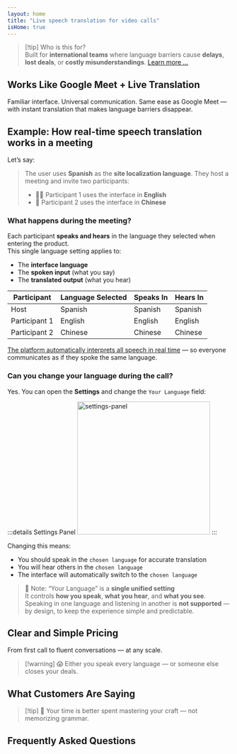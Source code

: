 ```yaml
---
layout: home
title: "Live speech translation for video calls"
isHome: true
---
```


<HeroSection title="Meet in **Any** Language" :typingSpeed="10" text="Live speech translation in **video calls** — fast, clear, borderless communication.">
<NavButton buttonLabel="How it works" buttonClass="brand" to="/#HowItWorks" />
<NavButton buttonLabel="Assistant" buttonClass="alt" to="/chat" />
</HeroSection>

<span id="1"></span>
<FeatureBlock
    :card="{
      title: 'Translation ≠ Understanding. Here’s what’s next.',
      details: 'No matter the language, your voice is heard — and understood — as if you shared the same tongue.',
      items: [
        '✧ Naturally, in [real time](./product/overview/how-it-works), and without subtitles or lag.',
        '✧ AI-powered interpretation captures tone, intent, and industry-specific terminology.',
      ],
      link: './product/overview/what-is-intermind',
      src: {
        light: '/media-kit/animals-cartoon-3-2.png',
        dark: '/1d.png',
      },
      inversion: false,
    }"
  />

<span id="2"></span>
<FeatureBlock
    :card="{
      title: 'The Mind Within Your Meetings',
      details: 'InterMind turns every multilingual call into clear, searchable knowledge.',
      items: [
        '✧ **Ask anything** — AI finds answers **across your meetings**.',
        '✧ Auto-extracts tasks, owners, and deadlines.',
        '✧ Summarizes key points in any language — instantly.',
      ],
      link: './product/overview/how-it-works#🧩-deep-memory-deep-understanding',
      src: {
        light: '/2l.png',
        dark: '/2d.png',
      },
      inversion: true,
    }"
  />

<span id="3"></span>
<FeatureBlock
    :card="{
      title: 'Built for Serious Meetings — Not Just Talking',
      details: 'InterMind is a [professional-grade video meeting platform](./product/overview/video-meeting-platform), not a lightweight add-on or plugin.',
      items: [
        '✧ 1080p resolution, smart noise suppression, scheduling, moderation, screen sharing, recording, subtitling, participant chat and calendar integration — all built in, **ready to go**.',
      ],
      link: './product/overview/video-meeting-platform',
      src: {
        light: '/3l.mp4',
        dark: '/3d.mp4',
      },
      inversion: false,
    }"
  />

<span id="4"></span>
<FeatureBlock
    :card="{
      title: 'Privacy Where It Matters',
      details: 'InterMind is built for trust-critical conversations — where privacy and control matter most.',
      items: ['✧ [Privacy Zones](./product/overview/privacy-architecture) — EU, US, SE Asia', '✧ **Zero data training**. No third-party access.'],
      link: './product/overview/privacy-architecture',
      src: {
        light: '/4l.png',
        dark: '/4d.png',
      },
      inversion: true,
    }"
  />

> [!tip] Who is this for?  
> Built for **international teams** where language barriers cause **delays**, **lost deals**, or **costly misunderstandings**. [Learn more ...](./product/overview/markets)

## Works Like Google Meet + Live Translation

Familiar interface. Universal communication. Same ease as Google Meet — with instant translation that makes language barriers disappear.

<span id="HowItWorks"></span>

<FeatureCards
    :features="[
      {
        title: 'Sign up for free',
        details: 'Choose your language and [create account](#Pricing).',
        icon: {
          light: '/signUp.png',
          dark: '/signUp.png',
        },
      },
      {
        title: 'Start a meeting',
        details: 'Create instantly or schedule ahead.',
        icon: {
          light: '/start.png',
          dark: '/start.png',
        },
      },
      {
        title: 'Join the meeting',
        details: 'Click link, enter name, join instantly.',
        icon: {
          light: '/join.png',
          dark: '/join.png',
        },
      },
      {
        title: 'Speak your language',
        details: 'Everyone speaks and hears in their own language.',
        icon: {
          light: '/meeting.png',
          dark: '/meeting.png',
        },
      },
    ]"
  />

<span id="Example"></span>

## Example: How real-time speech translation works in a meeting

Let’s say:

> The user uses **Spanish** as the **site localization language**. They host a meeting and invite two participants:
>
> - 🧑‍💼 Participant 1 uses the interface in **English**
> - 👩 Participant 2 uses the interface in **Chinese**

### What happens during the meeting?

Each participant **speaks and hears** in the language they selected when entering the product.  
This single language setting applies to:

- The **interface language**
- The **spoken input** (what you say)
- The **translated output** (what you hear)

| Participant   | Language Selected | Speaks In | Hears In |
| ------------- | ----------------- | --------- | -------- |
| Host          | Spanish           | Spanish   | Spanish  |
| Participant 1 | English           | English   | English  |
| Participant 2 | Chinese           | Chinese   | Chinese  |

[The platform automatically interprets all speech in real time](./product/overview/how-it-works) — so everyone communicates as if they spoke the same language.

### Can you change your language during the call?

Yes. You can open the **Settings** and change the `Your Language` field:

:::details Settings Panel
<img src="/settings.png" alt="settings-panel" width="300px" />
:::

Changing this means:

- You should speak in the `chosen language` for accurate translation
- You will hear others in the `chosen language`
- The interface will automatically switch to the `chosen language`

> 📌 Note: “Your Language” is a **single unified setting**  
> It controls **how you speak**, **what you hear**, and **what you see**.  
> Speaking in one language and listening in another is **not supported** — by design, to keep the experience simple and predictable.

## Clear and Simple Pricing

From first call to fluent conversations — at any scale.

<span id="Pricing"></span>

<PricingPlans
    :plans="[
      {
        title: '**Basic** &nbsp 1 user',
        price: '**Free**',
        details: 'no credit card required',
        items: [
          '**25** meetings',
          '**100** participant video meetings [💬](#3)',
          '**30** GB pooled storage per user',
          'Search across all your meetings [💬](#2)',
          'Simultaneous interpretation [💬](#1)',
        ],
      },
      {
        title: '**Pro**  &nbsp 1-99 users',
        price: '**$20** /month/user, billed annually',
        details: 'or $25 billed monthly',
        items: [
          '**Unlimited** meetings',
          '**150** participant video meetings [💬](#3)',
          '**2** TB pooled storage per user',
          'Search across all your meetings [💬](#2)',
          'Simultaneous interpretation [💬](#1)',
        ],
      },
      {
        title: '**Business** &nbsp 100+ users',
        price: '**Custom pricing**',
        details: 'Built for privacy',
        items: [
          '**Unlimited** meetings',
          '**500** participant video meetings [💬](#3)',
          '**5** TB pooled storage per user',
          'Search across all your meetings [💬](#2)',
          'Simultaneous interpretation [💬](#1)',
          '**Privacy Zones** [💬](#4)',
        ],
      },
    ]">
<AuthButton text="Try for free" buttonClass="brand" eventName="try_it_attempt" />
<AuthButton text="Buy now" buttonClass="alt" mode="checkout" eventName="buy_now_attempt" />
<ContactForm buttonText="Talk to our team" buttonClass="alt" />
</PricingPlans>

> [!warning] 😱 Either you speak every language — or someone else closes your deals.

<span id="Testimonials"></span>

## What Customers Are Saying

<AutoScrollTestimonials testimonialsUrl="/testimonials.json"/>

> [!tip] 🥇 Your time is better spent mastering your craft — not memorizing grammar.

## Frequently Asked Questions

<span id="FAQ"></span>

<AccordionGroup
    :items="[
      {
        q: 'What languages does InterMind support for interpretation?',
        a: 'InterMind supports **real-time interpretation** in the following 19 languages:<br><br>- العربية (ar) – Arabic<br>- Čeština (cs) – Czech<br>- Deutsch (de) – German<br>- English (en) – English<br>- Español (es) – Spanish<br>- Français (fr) – French<br>- हिन्दी (hi) – Hindi<br>- Magyar (hu) – Hungarian<br>- Italiano (it) – Italian<br>- 日本語 (ja) – Japanese<br>- 한국어 (ko) – Korean<br>- Nederlands (nl) – Dutch<br>- Polski (pl) – Polish<br>- Português (pt) – Portuguese<br>- Русский (ru) – Russian<br>- Türkçe (tr) – Turkish<br>- 中文 (zh) – Chinese<br><br>We are continuously expanding this list — new languages are added with every major release.',
      },
      {
        q: 'What is a Licensed user and what is a Participant?',
        a: 'A *licensed user* has a free or paid meeting license and can schedule meetings within their plan\'s limits. *Participants* are invitees — they **don’t need an account or license** to join and can connect from any device **for free**.',
      },
      {
        q: 'How many people can use one InterMind license?',
        a: 'Each *licensed user* can host **unlimited meetings**. If multiple team members need to host meetings simultaneously, each will need their own license.',
      },
      {
        q: 'What is the maximum duration of a meeting?',
        a: 'Meetings can run up to **24 hours** on all plans.',
      },
      {
        q: 'Is there a limit on the number of meetings I can host?',
        a: 'The *Free Basic* plan includes **25 free meetings**. *Pro* and *Business* plans offer unlimited meetings with more participants and control.',
      },
      {
        q: 'How does InterMind ensure data privacy and security?',
        a: 'InterMind is **private by design**. All data is processed and stored within your selected **Privacy Zone** — _EU_, _US_, or _Asia_. We comply with [**GDPR**](https://gdpr.eu), [**CCPA**](https://oag.ca.gov/privacy/ccpa), and UAE PDPL, and **never use your content** for training or third-party access.  Advanced [Privacy Zone control](./product/overview/privacy-architecture) is available on the **Business** plan.',
      },
      {
        q: 'Can I try InterMind before purchasing a plan?',
        a: 'Absolutely. The *Free Basic* plan gives you full access to core features with **25 free meetings** — including **simultaneous interpretation** and **meeting search**. No credit card required. Upgrade anytime.',
      },
      {
        q: 'What if I need help or support?',
        a: 'Support is available via our [help center](./resources/help). *Business* users get **priority support** with a dedicated contact.',
      },
      {
        q: 'How do I manage my subscription (upgrade, downgrade, or cancel)?',
        a: 'You can change your plan anytime through your **account settings**. Changes take effect **immediately**. For cancellations, *Monthly plans* cancel at the end of the billing cycle. *Annual plans* can be canceled for a **prorated refund**.',
      },
      {
        q: 'Can I use InterMind for webinars or large events?',
        a: 'Yes. *Pro* and *Business* plans are ideal for **large meetings and webinars** — with support for up to **500 participants** on *Business*.',
      },
    ]"/>

<HomeFooter
    :columns="[
      {
        title: 'PRODUCT',
        links: [
          { text: 'Overview', link: './product/overview/what-is-intermind' },
          { text: 'Getting Started', link: './product/guide/getting-started' },
          { text: 'Testimonials', link: '#testimonials' },
          { text: 'Pricing', link: '#Pricing' },
        ],
      },
      {
        title: 'SUPPORT',
        links: [
          { text: 'Get Support', link: './resources/help' },
          { text: 'FAQ', link: '#FAQ' },
          { text: 'Privacy Policy', link: './resources/company/Privacy-Policy' },
          { text: 'AI Legal Guide', link: './resources/company/Legal-Regulations-for-AI-Services' },
          { text: 'Service Status', link: 'https://status.mind.com/' },
          // { text: 'Privacy Settings', link: '#' },
        ],
      },
      {
        title: 'RESOURCES',
        links: [
          { text: 'Blog', link: './blog' },
          { text: 'Brand Assets', link: './resources/media-kit' },
          { text: 'AI API / LLM Docs', link: 'https://mind.com/llms-full.txt' },
        ],
      },
      {
        title: 'COMPANY',
        links: [
          { text: 'About', link: './resources/company/about' },
          { text: 'Team', link: './resources/company/team' },
          // { text: 'Careers', link: './resources/company/careers' },
          { text: 'Contacts', link: './resources/company/contacts' },
        ],
      },
    ]"/>
